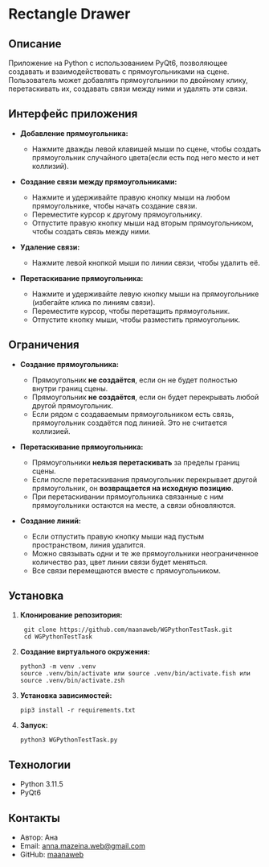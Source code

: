 # Rectangle Drawer

## Описание

Приложение на Python с использованием PyQt6, позволяющее создавать и взаимодействовать с прямоугольниками на сцене. Пользователь может добавлять прямоугольники по двойному клику, перетаскивать их, создавать связи между ними и удалять эти связи.

## Интерфейс приложения

- **Добавление прямоугольника:**
  - Нажмите дважды левой клавишей мыши по сцене, чтобы создать прямоугольник случайного цвета(если есть под него место и нет коллизий).

- **Создание связи между прямоугольниками:**
  - Нажмите и удерживайте правую кнопку мыши на любом прямоугольнике, чтобы начать создание связи.
  - Переместите курсор к другому прямоугольнику.
  - Отпустите правую кнопку мыши над вторым прямоугольником, чтобы создать связь между ними.

- **Удаление связи:**
  - Нажмите левой кнопкой мыши по линии связи, чтобы удалить её.

- **Перетаскивание прямоугольника:**
  - Нажмите и удерживайте левую кнопку мыши на прямоугольнике (избегайте клика по линиям связи).
  - Переместите курсор, чтобы перетащить прямоугольник.
  - Отпустите кнопку мыши, чтобы разместить прямоугольник.

## Ограничения

- **Создание прямоугольника:**
  - Прямоугольник **не создаётся**, если он не будет полностью внутри границ сцены.
  - Прямоугольник **не создаётся**, если он будет перекрывать любой другой прямоугольник.
  - Если рядом с создаваемым прямоугольником есть связь, прямоугольник создаётся под линией. Это не считается коллизией.

- **Перетаскивание прямоугольника:**
  - Прямоугольники **нельзя перетаскивать** за пределы границ сцены.
  - Если после перетаскивания прямоугольник перекрывает другой прямоугольник, он **возвращается на исходную позицию**.
  - При перетаскивании прямоугольника связанные с ним прямоугольники остаются на месте, а связи обновляются.
 
- **Создание линий:**
  - Если отпустить правую кнопку мыши над пустым пространством, линия удалится.
  - Можно связывать одни и те же прямоугольники неограниченное количество раз, цвет линии связи будет меняться.
  - Все связи перемещаются вместе с прямоугольником.


## Установка

1. **Клонирование репозитория:**

   ```
    git clone https://github.com/maanaweb/WGPythonTestTask.git
    cd WGPythonTestTask
    ```

2. **Создание виртуального окружения:**
    ```
    python3 -m venv .venv
    source .venv/bin/activate или source .venv/bin/activate.fish или source .venv/bin/activate.zsh
    ```

3. **Установка зависимостей:**

   ```
   pip3 install -r requirements.txt
   ```
4. **Запуск:**

   ```
   python3 WGPythonTestTask.py
   ```

## Технологии
* Python 3.11.5
* PyQt6

## Контакты

* Автор: Ана
* Email: anna.mazeina.web@gmail.com
* GitHub: [maanaweb](https://github.com/maanaweb/)

